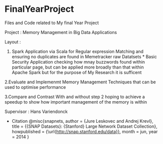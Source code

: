 # FinalYearProject
Files and Code related to My final Year Project

Project : Memory Management in Big Data Applications

Layout :
1. Spark Application via Scala for Regular expression Matching and ensuring no duplicates are found in Memetracker raw Datatsets *
Basic Security Application checking how mnay buzzwords found within particular page, but can be applied more broadly than 
that within Apache Spark but for the purpose of My Research it is sufficent 

2.Evaluate and Implemenmt Memory Management Techniques that can be used to optimise performance

3.Compare and Contrast With and without step 2 hoping to achieve a speedup to show how important management of the memory is within 

Supervisor : Hans Variendonck

* Citation
@misc{snapnets,
  author       = {Jure Leskovec and Andrej Krevl},
  title        = {{SNAP Datasets}: {Stanford} Large Network Dataset Collection},
  howpublished = {\url{http://snap.stanford.edu/data}},
  month        = jun,
  year         = 2014
}


